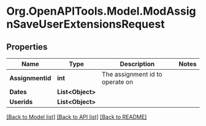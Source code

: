 # Org.OpenAPITools.Model.ModAssignSaveUserExtensionsRequest

## Properties

Name | Type | Description | Notes
------------ | ------------- | ------------- | -------------
**Assignmentid** | **int** | The assignment id to operate on | 
**Dates** | **List&lt;Object&gt;** |  | 
**Userids** | **List&lt;Object&gt;** |  | 

[[Back to Model list]](../README.md#documentation-for-models) [[Back to API list]](../README.md#documentation-for-api-endpoints) [[Back to README]](../README.md)

